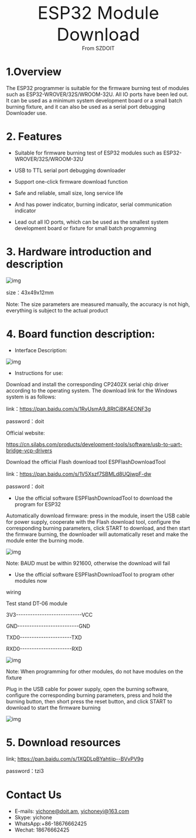 <center><font size=10> ESP32 Module Download</center></font>
<center> From SZDOIT</center>

# 1.Overview

The ESP32 programmer is suitable for the firmware burning test of modules such as ESP32-WROVER/32S/WROOM-32U. All IO ports have been led out. It can be used as a minimum system development board or a small batch burning fixture, and it can also be used as a serial port debugging Downloader use.

# 2. Features

- Suitable for firmware burning test of ESP32 modules such as ESP32-WROVER/32S/WROOM-32U

- USB to TTL serial port debugging downloader

- Support one-click firmware download function

- Safe and reliable, small size, long service life

- And has power indicator, burning indicator, serial communication indicator

- Lead out all IO ports, which can be used as the smallest system development board or fixture for small batch programming

# 3. Hardware introduction and description

![img](wps1.jpg) 

size：43x49x12mm

Note: The size parameters are measured manually, the accuracy is not high, everything is subject to the actual product

# 4. Board function description:

- Interface Description:

![img](wps2.jpg) 

- Instructions for use:

Download and install the corresponding CP2402X serial chip driver according to the operating system. The download link for the Windows system is as follows:

link：https://pan.baidu.com/s/1RyUsmA9_8RtCjBKAEONF3g 

password：doit 

Official website:

https://cn.silabs.com/products/development-tools/software/usb-to-uart-bridge-vcp-drivers

Download the official Flash download tool ESPFlashDownloadTool

 link：https://pan.baidu.com/s/1V5Xszf7SBMLd8UQjwpF-dw 

password：doit

- Use the official software ESPFlashDownloadTool to download the program for ESP32

Automatically download firmware: press in the module, insert the USB cable for power supply, cooperate with the Flash download tool, configure the corresponding burning parameters, click START to download, and then start the firmware burning, the downloader will automatically reset and make the module enter the burning mode.

![img](wps3.jpg) 

Note: BAUD must be within 921600, otherwise the download will fail

- Use the official software ESPFlashDownloadTool to program other modules now

 wiring

Test stand    DT-06 module

3V3----------------------------VCC

GND--------------------------GND

TXD0----------------------TXD 

RXD0----------------------RXD

 

![img](wps4.jpg) 

Note: When programming for other modules, do not have modules on the fixture

Plug in the USB cable for power supply, open the burning software, configure the corresponding burning parameters, press and hold the burning button, then short press the reset button, and click START to download to start the firmware burning

![img](wps5.jpg)

# 5. Download resources

link; https://pan.baidu.com/s/1XQDLpBYahtijp--BVvPV9g 

password：tzi3 

# Contact Us

- E-mails: [yichone@doit.am](mailto:yichone@doit.am), [yichoneyi@163.com](mailto:yichoneyi@163.com)
- Skype: yichone
- WhatsApp:+86-18676662425
- Wechat: 18676662425